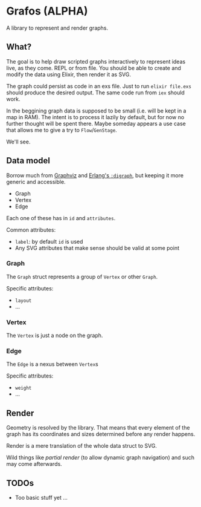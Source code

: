 # Grafos (ALPHA)

A library to represent and render graphs.

## What?

The goal is to help draw scripted graphs interactively to represent ideas live, as they come. REPL or from file. You should be able to create and modify the data using Elixir, then render it as SVG.

The graph could persist as code in an exs file. Just to run `elixir file.exs` should produce the desired output. The same code run from `iex` should work.

In the beggining graph data is supposed to be small (i.e. will be kept in a map in RAM). The intent is to process it lazily by default, but for now no further thought will be spent there. Maybe someday appears a use case that allows me to give a try to `Flow`/`GenStage`.

We'll see.

## Data model

Borrow much from [Graphviz](http://graphviz.org/) and [Erlang's `:digraph`](http://erlang.org/doc/man/digraph.html), but keeping it more generic and accessible.

* Graph
* Vertex
* Edge

Each one of these has in `id` and `attributes`.

Common attributes:

* `label`: by default `id` is used
* Any SVG attributes that make sense should be valid at some point

### Graph

The `Graph` struct represents a group of `Vertex` or other `Graph`.

Specific attributes:

* `layout`
* ...

### Vertex

The `Vertex` is just a node on the graph.

### Edge

The `Edge` is a nexus between `Vertex`s

Specific attributes:

* `weight`
* ...

## Render

Geometry is resolved by the library. That means that every element of the graph has its coordinates and sizes determined before any render happens.

Render is a mere translation of the whole data struct to SVG.

Wild things like _partial render_ (to allow dynamic graph navigation) and such may come afterwards.

## TODOs

* Too basic stuff yet
...
